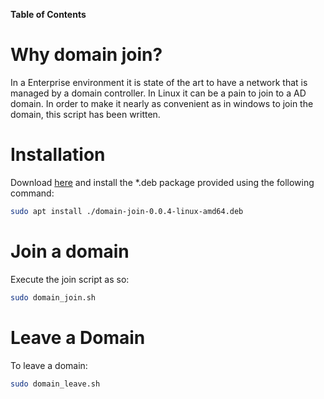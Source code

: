 **Table of Contents**

# Why domain join?
In a Enterprise environment it is state of the art to have a network that is managed by a domain controller. In Linux it can be a pain to join to a AD domain. In order to make it nearly as convenient as in windows to join the domain, this script has been written.
# Installation
Download [here](https://github.com/majojoe/domain_join/releases/download/v0.0.4/domain-join-0.0.4-linux-amd64.deb) and install the \*.deb package provided using the following command:
```bash
sudo apt install ./domain-join-0.0.4-linux-amd64.deb
```
# Join a domain
Execute the join script as so:
```bash
sudo domain_join.sh
```
# Leave a Domain
To leave a domain:
```bash
sudo domain_leave.sh
```
 
